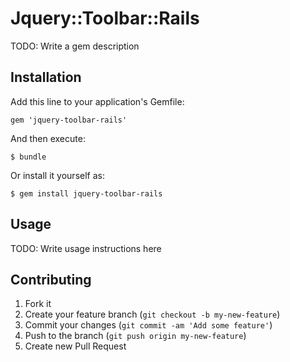 # Jquery::Toolbar::Rails

TODO: Write a gem description

## Installation

Add this line to your application's Gemfile:

    gem 'jquery-toolbar-rails'

And then execute:

    $ bundle

Or install it yourself as:

    $ gem install jquery-toolbar-rails

## Usage

TODO: Write usage instructions here

## Contributing

1. Fork it
2. Create your feature branch (`git checkout -b my-new-feature`)
3. Commit your changes (`git commit -am 'Add some feature'`)
4. Push to the branch (`git push origin my-new-feature`)
5. Create new Pull Request
